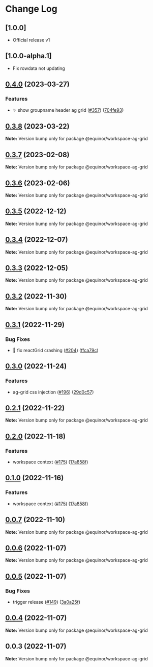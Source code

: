 # Change Log

## [1.0.0]

- Official release v1

## [1.0.0-alpha.1]

- Fix rowdata not updating

## [0.4.0](https://github.com/equinor/fusion-workspace/compare/@equinor/workspace-ag-grid@0.3.8...@equinor/workspace-ag-grid@0.4.0) (2023-03-27)

### Features

- :sparkles: show groupname header ag grid ([#357](https://github.com/equinor/fusion-workspace/issues/357)) ([704fe93](https://github.com/equinor/fusion-workspace/commit/704fe939856a4bc90f7ffc439c29acec93ae5a1f))

## [0.3.8](https://github.com/equinor/fusion-workspace/compare/@equinor/workspace-ag-grid@0.3.7...@equinor/workspace-ag-grid@0.3.8) (2023-03-22)

**Note:** Version bump only for package @equinor/workspace-ag-grid

## [0.3.7](https://github.com/equinor/fusion-workspace/compare/@equinor/workspace-ag-grid@0.3.6...@equinor/workspace-ag-grid@0.3.7) (2023-02-08)

**Note:** Version bump only for package @equinor/workspace-ag-grid

## [0.3.6](https://github.com/equinor/fusion-workspace/compare/@equinor/workspace-ag-grid@0.3.5...@equinor/workspace-ag-grid@0.3.6) (2023-02-06)

**Note:** Version bump only for package @equinor/workspace-ag-grid

## [0.3.5](https://github.com/equinor/fusion-workspace/compare/@equinor/workspace-ag-grid@0.3.4...@equinor/workspace-ag-grid@0.3.5) (2022-12-12)

**Note:** Version bump only for package @equinor/workspace-ag-grid

## [0.3.4](https://github.com/equinor/fusion-workspace/compare/@equinor/workspace-ag-grid@0.3.3...@equinor/workspace-ag-grid@0.3.4) (2022-12-07)

**Note:** Version bump only for package @equinor/workspace-ag-grid

## [0.3.3](https://github.com/equinor/fusion-workspace/compare/@equinor/workspace-ag-grid@0.3.2...@equinor/workspace-ag-grid@0.3.3) (2022-12-05)

**Note:** Version bump only for package @equinor/workspace-ag-grid

## [0.3.2](https://github.com/equinor/fusion-workspace/compare/@equinor/workspace-ag-grid@0.3.1...@equinor/workspace-ag-grid@0.3.2) (2022-11-30)

**Note:** Version bump only for package @equinor/workspace-ag-grid

## [0.3.1](https://github.com/equinor/fusion-workspace/compare/@equinor/workspace-ag-grid@0.3.0...@equinor/workspace-ag-grid@0.3.1) (2022-11-29)

### Bug Fixes

- :bug: fix reactGrid crashing ([#204](https://github.com/equinor/fusion-workspace/issues/204)) ([ffca79c](https://github.com/equinor/fusion-workspace/commit/ffca79cfb8c8f22c76212e6c276f3d8dba4bea78))

## [0.3.0](https://github.com/equinor/fusion-workspace/compare/@equinor/workspace-ag-grid@0.2.1...@equinor/workspace-ag-grid@0.3.0) (2022-11-24)

### Features

- ag-grid css injection ([#196](https://github.com/equinor/fusion-workspace/issues/196)) ([29d0c57](https://github.com/equinor/fusion-workspace/commit/29d0c57e2160ce106fc6596c2c4c652312552a6f))

## [0.2.1](https://github.com/equinor/fusion-workspace/compare/@equinor/workspace-ag-grid@0.2.0...@equinor/workspace-ag-grid@0.2.1) (2022-11-22)

**Note:** Version bump only for package @equinor/workspace-ag-grid

## [0.2.0](https://github.com/equinor/fusion-workspace/compare/@equinor/workspace-ag-grid@0.0.6...@equinor/workspace-ag-grid@0.2.0) (2022-11-18)

### Features

- workspace context ([#175](https://github.com/equinor/fusion-workspace/issues/175)) ([17a858f](https://github.com/equinor/fusion-workspace/commit/17a858f81ee1c7a00f72cab5f495232a9d0fcc0e))

## [0.1.0](https://github.com/equinor/fusion-workspace/compare/@equinor/workspace-ag-grid@0.0.6...@equinor/workspace-ag-grid@0.1.0) (2022-11-16)

### Features

- workspace context ([#175](https://github.com/equinor/fusion-workspace/issues/175)) ([17a858f](https://github.com/equinor/fusion-workspace/commit/17a858f81ee1c7a00f72cab5f495232a9d0fcc0e))

## [0.0.7](https://github.com/equinor/fusion-workspace/compare/@equinor/workspace-ag-grid@0.0.6...@equinor/workspace-ag-grid@0.0.7) (2022-11-10)

**Note:** Version bump only for package @equinor/workspace-ag-grid

## [0.0.6](https://github.com/equinor/fusion-workspace/compare/@equinor/workspace-ag-grid@0.0.5...@equinor/workspace-ag-grid@0.0.6) (2022-11-07)

**Note:** Version bump only for package @equinor/workspace-ag-grid

## [0.0.5](https://github.com/equinor/fusion-workspace/compare/@equinor/workspace-ag-grid@0.0.4...@equinor/workspace-ag-grid@0.0.5) (2022-11-07)

### Bug Fixes

- trigger release ([#149](https://github.com/equinor/fusion-workspace/issues/149)) ([3a0a25f](https://github.com/equinor/fusion-workspace/commit/3a0a25fc280438dd75dad428e7480eaf6d5328e3))

## [0.0.4](https://github.com/equinor/fusion-workspace/compare/@equinor/workspace-ag-grid@0.0.3...@equinor/workspace-ag-grid@0.0.4) (2022-11-07)

**Note:** Version bump only for package @equinor/workspace-ag-grid

## 0.0.3 (2022-11-07)

**Note:** Version bump only for package @equinor/workspace-ag-grid
